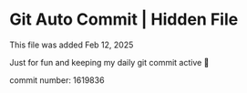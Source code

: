 # Git Auto Commit | Hidden File

This file was added Feb 12, 2025

Just for fun and keeping my daily git commit active 🤪

commit number: 1619836
